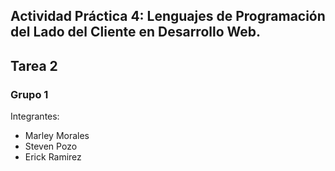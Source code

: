 ## Actividad Práctica 4: Lenguajes de Programación del Lado del Cliente en Desarrollo Web.  
## Tarea 2

### Grupo 1
Integrantes:  
- Marley Morales
- Steven Pozo
- Erick Ramirez

